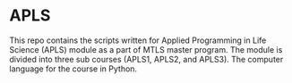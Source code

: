 # APLS  

This repo contains the scripts written for Applied Programming in Life Science (APLS) module as a part of MTLS master program.
The module is divided into three sub courses (APLS1, APLS2, and APLS3). The computer language for the course in Python.
